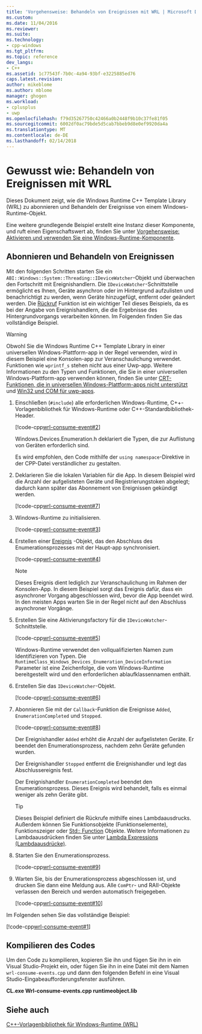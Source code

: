 ```yaml
---
title: 'Vorgehensweise: Behandeln von Ereignissen mit WRL | Microsoft Docs'
ms.custom: 
ms.date: 11/04/2016
ms.reviewer: 
ms.suite: 
ms.technology:
- cpp-windows
ms.tgt_pltfrm: 
ms.topic: reference
dev_langs:
- C++
ms.assetid: 1c77543f-7b0c-4a94-93bf-e3225885ed76
caps.latest.revision: 
author: mikeblome
ms.author: mblome
manager: ghogen
ms.workload:
- cplusplus
- uwp
ms.openlocfilehash: f79d35267750c42466a0b2448f9b10c37fe81f05
ms.sourcegitcommit: 6002df0ac79bde5d5cab7bbeb9d8e0ef9920da4a
ms.translationtype: MT
ms.contentlocale: de-DE
ms.lasthandoff: 02/14/2018
---
```

# <a name="how-to-handle-events-using-wrl"></a>Gewusst wie: Behandeln von Ereignissen mit WRL
Dieses Dokument zeigt, wie die Windows Runtime C++ Template Library (WRL) zu abonnieren und Behandeln der Ereignisse von einem Windows-Runtime-Objekt.  
  
 Eine weitere grundlegende Beispiel erstellt eine Instanz dieser Komponente, und ruft einen Eigenschaftswert ab, finden Sie unter [Vorgehensweise: Aktivieren und verwenden Sie eine Windows-Runtime-Komponente](../windows/how-to-activate-and-use-a-windows-runtime-component-using-wrl.md).  
  
## <a name="subscribing-to-and-handling-events"></a>Abonnieren und Behandeln von Ereignissen  
 Mit den folgenden Schritten starten Sie ein `ABI::Windows::System::Threading::IDeviceWatcher`-Objekt und überwachen den Fortschritt mit Ereignishandlern. Die `IDeviceWatcher`-Schnittstelle ermöglicht es Ihnen, Geräte asynchron oder im Hintergrund aufzulisten und benachrichtigt zu werden, wenn Geräte hinzugefügt, entfernt oder geändert werden. Die [Rückruf](../windows/callback-function-windows-runtime-cpp-template-library.md) Funktion ist ein wichtiger Teil dieses Beispiels, da es bei der Angabe von Ereignishandlern, die die Ergebnisse des Hintergrundvorgangs verarbeiten können. Im Folgenden finden Sie das vollständige Beispiel.  
  
> [!WARNING]
>  Obwohl Sie die Windows Runtime C++ Template Library in einer universellen Windows-Plattform-app in der Regel verwenden, wird in diesem Beispiel eine Konsolen-app zur Veranschaulichung verwendet. Funktionen wie `wprintf_s` stehen nicht aus einer Uwp-app. Weitere Informationen zu den Typen und Funktionen, die Sie in einer universellen Windows-Plattform-app verwenden können, finden Sie unter [CRT-Funktionen, die in universellen Windows-Plattform-apps nicht unterstützt](../cppcx/crt-functions-not-supported-in-universal-windows-platform-apps.md) und [Win32 und COM für uwp-apps](/uwp/win32-and-com/win32-and-com-for-uwp-apps).  
  
1.  Einschließen (`#include`) alle erforderlichen Windows-Runtime, C++-Vorlagenbibliothek für Windows-Runtime oder C++-Standardbibliothek-Header.  
  
     [!code-cpp[wrl-consume-event#2](../windows/codesnippet/CPP/how-to-handle-events-using-wrl_1.cpp)]  
  
     Windows.Devices.Enumeration.h deklariert die Typen, die zur Auflistung von Geräten erforderlich sind.  
  
     Es wird empfohlen, den Code mithilfe der `using namespace`-Direktive in der CPP-Datei verständlicher zu gestalten.  
  
2.  Deklarieren Sie die lokalen Variablen für die App. In diesem Beispiel wird die Anzahl der aufgelisteten Geräte und Registrierungstoken abgelegt; dadurch kann später das Abonnement von Ereignissen gekündigt werden.  
  
     [!code-cpp[wrl-consume-event#7](../windows/codesnippet/CPP/how-to-handle-events-using-wrl_2.cpp)]  
  
3.  Windows-Runtime zu initialisieren.  
  
     [!code-cpp[wrl-consume-event#3](../windows/codesnippet/CPP/how-to-handle-events-using-wrl_3.cpp)]  
  
4.  Erstellen einer [Ereignis](../windows/event-class-windows-runtime-cpp-template-library.md) -Objekt, das den Abschluss des Enumerationsprozesses mit der Haupt-app synchronisiert.  
  
     [!code-cpp[wrl-consume-event#4](../windows/codesnippet/CPP/how-to-handle-events-using-wrl_4.cpp)]  
  
    > [!NOTE]
    >  Dieses Ereignis dient lediglich zur Veranschaulichung im Rahmen der Konsolen-App. In diesem Beispiel sorgt das Ereignis dafür, dass ein asynchroner Vorgang abgeschlossen wird, bevor die App beendet wird. In den meisten Apps warten Sie in der Regel nicht auf den Abschluss asynchroner Vorgänge.  
  
5.  Erstellen Sie eine Aktivierungsfactory für die `IDeviceWatcher`-Schnittstelle.  
  
     [!code-cpp[wrl-consume-event#5](../windows/codesnippet/CPP/how-to-handle-events-using-wrl_5.cpp)]  
  
     Windows-Runtime verwendet den vollqualifizierten Namen zum Identifizieren von Typen. Die `RuntimeClass_Windows_Devices_Enumeration_DeviceInformation` Parameter ist eine Zeichenfolge, die vom Windows-Runtime bereitgestellt wird und den erforderlichen ablaufklassennamen enthält.  
  
6.  Erstellen Sie das `IDeviceWatcher`-Objekt.  
  
     [!code-cpp[wrl-consume-event#6](../windows/codesnippet/CPP/how-to-handle-events-using-wrl_6.cpp)]  
  
7.  Abonnieren Sie mit der `Callback`-Funktion die Ereignisse `Added`, `EnumerationCompleted` und `Stopped`.  
  
     [!code-cpp[wrl-consume-event#8](../windows/codesnippet/CPP/how-to-handle-events-using-wrl_7.cpp)]  
  
     Der Ereignishandler `Added` erhöht die Anzahl der aufgelisteten Geräte. Er beendet den Enumerationsprozess, nachdem zehn Geräte gefunden wurden.  
  
     Der Ereignishandler `Stopped` entfernt die Ereignishandler und legt das Abschlussereignis fest.  
  
     Der Ereignishandler `EnumerationCompleted` beendet den Enumerationsprozess. Dieses Ereignis wird behandelt, falls es einmal weniger als zehn Geräte gibt.  
  
    > [!TIP]
    >  Dieses Beispiel definiert die Rückrufe mithilfe eines Lambdaausdrucks. Außerdem können Sie Funktionsobjekte (Funktionselemente), Funktionszeiger oder [Std:: Function](../standard-library/function-class.md) Objekte. Weitere Informationen zu Lambdaausdrücken finden Sie unter [Lambda Expressions (Lambdaausdrücke)](../cpp/lambda-expressions-in-cpp.md).  
  
8.  Starten Sie den Enumerationsprozess.  
  
     [!code-cpp[wrl-consume-event#9](../windows/codesnippet/CPP/how-to-handle-events-using-wrl_8.cpp)]  
  
9. Warten Sie, bis der Enumerationsprozess abgeschlossen ist, und drucken Sie dann eine Meldung aus. Alle `ComPtr`- und RAII-Objekte verlassen den Bereich und werden automatisch freigegeben.  
  
     [!code-cpp[wrl-consume-event#10](../windows/codesnippet/CPP/how-to-handle-events-using-wrl_9.cpp)]  
  
 Im Folgenden sehen Sie das vollständige Beispiel:  
  
 [!code-cpp[wrl-consume-event#1](../windows/codesnippet/CPP/how-to-handle-events-using-wrl_10.cpp)]  
  
## <a name="compiling-the-code"></a>Kompilieren des Codes  
 Um den Code zu kompilieren, kopieren Sie ihn und fügen Sie ihn in ein Visual Studio-Projekt ein, oder fügen Sie ihn in eine Datei mit dem Namen `wrl-consume-events.cpp` und dann den folgenden Befehl in eine Visual Studio-Eingabeaufforderungsfenster ausführen.  
  
 **CL.exe Wrl-consume-events.cpp runtimeobject.lib**  
  
## <a name="see-also"></a>Siehe auch  
 [C++-Vorlagenbibliothek für Windows-Runtime (WRL)](../windows/windows-runtime-cpp-template-library-wrl.md)